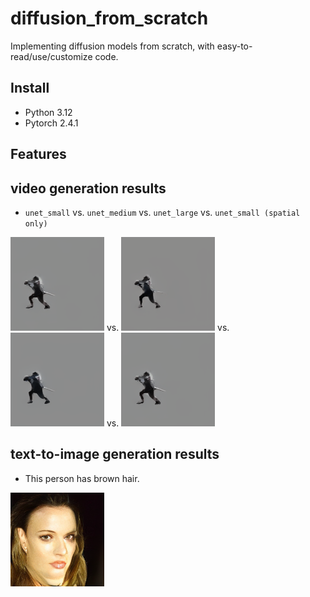# diffusion_from_scratch
Implementing diffusion models from scratch, with easy-to-read/use/customize code.


## Install
* Python 3.12
* Pytorch 2.4.1


## Features


## video generation results
* `unet_small` vs. `unet_medium` vs. `unet_large` vs. `unet_small (spatial only)`

<img src="assets/sword_slash_dataset_RectifiedFlow_unet_small/sword_slash.gif" width="150" height="150"/> vs. <img src="assets/sword_slash_dataset_RectifiedFlow_unet_medium/sword_slash.gif" width="150" height="150"/> vs. <img src="assets/sword_slash_dataset_RectifiedFlow_unet_large/sword_slash.gif" width="150" height="150"/> vs. <img src="assets/sword_slash_dataset_RectifiedFlow_unet_small/sword_slash.gif" width="150" height="150"/>


## text-to-image generation results
* This person has brown hair.

<img src="assets/Multi-Modal-CelebA-HQ_RectifiedFlow_unet_small/This_person_has_brown_hair.png" width="150" height="150"/>

